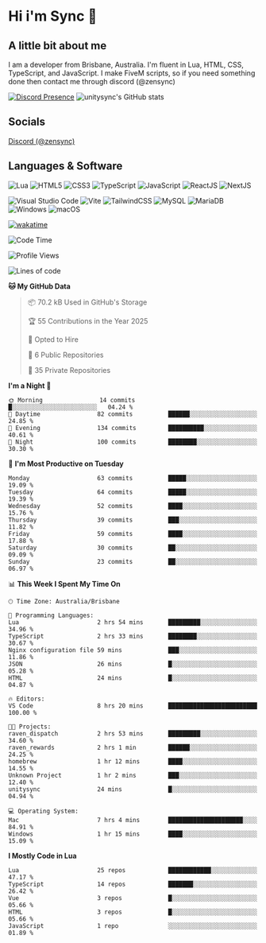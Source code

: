 # Hi i'm Sync 👋

## A little bit about me
I am a developer from Brisbane, Australia. I'm fluent in Lua, HTML, CSS, TypeScript, and JavaScript. I make FiveM scripts, so if you need something done then contact me through discord (@zensync)

[![Discord Presence](https://lanyard.cnrad.dev/api/265742868587479050)](https://discord.com/users/265742868587479050)
![unitysync's GitHub stats](https://github-readme-stats.vercel.app/api?username=unitysync&show_icons=true&theme=ambient_gradient)

## Socials
<p><a href="https://discord.com/users/265742868587479050">Discord (@zensync)</a></p>

## Languages & Software
![Lua](https://img.shields.io/badge/lua-%232C2D72.svg?style=for-the-badge&logo=lua&logoColor=white) ![HTML5](https://img.shields.io/badge/html5-%23E34F26.svg?style=for-the-badge&logo=html5&logoColor=white) ![CSS3](https://img.shields.io/badge/css3-%231572B6.svg?style=for-the-badge&logo=css3&logoColor=white) ![TypeScript](https://img.shields.io/badge/TypeScript-3178C6?logo=typescript&logoColor=fff&style=for-the-badge) ![JavaScript](https://img.shields.io/badge/javascript-%23323330.svg?style=for-the-badge&logo=javascript&logoColor=%23F7DF1E) ![ReactJS](https://shields.io/badge/react-black?logo=react&style=for-the-badge) ![NextJS](https://img.shields.io/badge/next.js-000000?style=for-the-badge&logo=nextdotjs&logoColor=white)

![Visual Studio Code](https://custom-icon-badges.demolab.com/badge/Visual%20Studio%20Code-0078d7.svg?logo=vsc&logoColor=white&style=for-the-badge) ![Vite](https://img.shields.io/badge/Vite-646CFF?style=for-the-badge&logo=Vite&logoColor=white) ![TailwindCSS](https://img.shields.io/badge/tailwindcss-%2338B2AC.svg?style=for-the-badge&logo=tailwind-css&logoColor=white) ![MySQL](https://img.shields.io/badge/MySQL-4479A1?style=for-the-badge&logo=mysql&logoColor=white) ![MariaDB](https://img.shields.io/badge/MariaDB-003545?style=for-the-badge&logo=mariadb&logoColor=white) ![Windows](https://custom-icon-badges.demolab.com/badge/Windows-0078D6?logo=windows11&logoColor=white&style=for-the-badge) ![macOS](https://img.shields.io/badge/macOS-000000?logo=apple&logoColor=F0F0F0&style=for-the-badge)

[![wakatime](https://wakatime.com/badge/user/018c590e-972a-4f9d-bbc0-f77a1b8e8227.svg?style=for-the-badge)](https://wakatime.com/@unitysync)

<!--START_SECTION:waka-->
![Code Time](http://img.shields.io/badge/Code%20Time-333%20hrs%2034%20mins-blue)

![Profile Views](http://img.shields.io/badge/Profile%20Views-91-blue)

![Lines of code](https://img.shields.io/badge/From%20Hello%20World%20I%27ve%20Written-363.9%20thousand%20lines%20of%20code-blue)

**🐱 My GitHub Data** 

> 📦 70.2 kB Used in GitHub's Storage 
 > 
> 🏆 55 Contributions in the Year 2025
 > 
> 💼 Opted to Hire
 > 
> 📜 6 Public Repositories 
 > 
> 🔑 35 Private Repositories 
 > 
**I'm a Night 🦉** 

```text
🌞 Morning                14 commits          █░░░░░░░░░░░░░░░░░░░░░░░░   04.24 % 
🌆 Daytime                82 commits          ██████░░░░░░░░░░░░░░░░░░░   24.85 % 
🌃 Evening                134 commits         ██████████░░░░░░░░░░░░░░░   40.61 % 
🌙 Night                  100 commits         ████████░░░░░░░░░░░░░░░░░   30.30 % 
```
📅 **I'm Most Productive on Tuesday** 

```text
Monday                   63 commits          █████░░░░░░░░░░░░░░░░░░░░   19.09 % 
Tuesday                  64 commits          █████░░░░░░░░░░░░░░░░░░░░   19.39 % 
Wednesday                52 commits          ████░░░░░░░░░░░░░░░░░░░░░   15.76 % 
Thursday                 39 commits          ███░░░░░░░░░░░░░░░░░░░░░░   11.82 % 
Friday                   59 commits          ████░░░░░░░░░░░░░░░░░░░░░   17.88 % 
Saturday                 30 commits          ██░░░░░░░░░░░░░░░░░░░░░░░   09.09 % 
Sunday                   23 commits          ██░░░░░░░░░░░░░░░░░░░░░░░   06.97 % 
```


📊 **This Week I Spent My Time On** 

```text
🕑︎ Time Zone: Australia/Brisbane

💬 Programming Languages: 
Lua                      2 hrs 54 mins       █████████░░░░░░░░░░░░░░░░   34.96 % 
TypeScript               2 hrs 33 mins       ████████░░░░░░░░░░░░░░░░░   30.67 % 
Nginx configuration file 59 mins             ███░░░░░░░░░░░░░░░░░░░░░░   11.86 % 
JSON                     26 mins             █░░░░░░░░░░░░░░░░░░░░░░░░   05.28 % 
HTML                     24 mins             █░░░░░░░░░░░░░░░░░░░░░░░░   04.87 % 

🔥 Editors: 
VS Code                  8 hrs 20 mins       █████████████████████████   100.00 % 

🐱‍💻 Projects: 
raven_dispatch           2 hrs 53 mins       █████████░░░░░░░░░░░░░░░░   34.60 % 
raven_rewards            2 hrs 1 min         ██████░░░░░░░░░░░░░░░░░░░   24.25 % 
homebrew                 1 hr 12 mins        ████░░░░░░░░░░░░░░░░░░░░░   14.55 % 
Unknown Project          1 hr 2 mins         ███░░░░░░░░░░░░░░░░░░░░░░   12.40 % 
unitysync                24 mins             █░░░░░░░░░░░░░░░░░░░░░░░░   04.94 % 

💻 Operating System: 
Mac                      7 hrs 4 mins        █████████████████████░░░░   84.91 % 
Windows                  1 hr 15 mins        ████░░░░░░░░░░░░░░░░░░░░░   15.09 % 
```

**I Mostly Code in Lua** 

```text
Lua                      25 repos            ████████████░░░░░░░░░░░░░   47.17 % 
TypeScript               14 repos            ███████░░░░░░░░░░░░░░░░░░   26.42 % 
Vue                      3 repos             █░░░░░░░░░░░░░░░░░░░░░░░░   05.66 % 
HTML                     3 repos             █░░░░░░░░░░░░░░░░░░░░░░░░   05.66 % 
JavaScript               1 repo              ░░░░░░░░░░░░░░░░░░░░░░░░░   01.89 % 
```




<!--END_SECTION:waka-->
